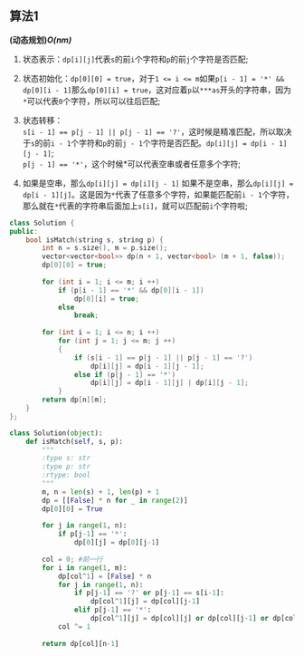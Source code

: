 ## 算法1 

**(动态规划)*O(nm)***

1. 状态表示：```dp[i][j]```代表```s```的前```i```个字符和```p```的前```j```个字符是否匹配;

2. 状态初始化：```dp[0][0] = true```，对于```1 <= i <= m```如果```p[i - 1] = '*' && dp[0][i - 1]```那么```dp[0][i] = true```，这对应着```p```以```***as```开头的字符串，因为```*```可以代表```0```个字符，所以可以往后匹配;

3. 状态转移：<br>
```s[i - 1] == p[j - 1] || p[j - 1] == '?'```，这时候是精准匹配，所以取决于```s```的前```i - 1```个字符和```p```的前```j - 1```个字符是否匹配。```dp[i][j] = dp[i - 1][j - 1]```;<br>
```p[j - 1] == '*'```，这个时候*可以代表空串或者任意多个字符;

4. 如果是空串，那么```dp[i][j] = dp[i][j - 1]```
如果不是空串，那么```dp[i][j] = dp[i - 1][j]```。这是因为```*```代表了任意多个字符，如果能匹配前```i - 1```个字符，那么就在```*```代表的字符串后面加上```s[i]```，就可以匹配前```i```个字符啦;

```CPP
class Solution {
public:
    bool isMatch(string s, string p) {
        int n = s.size(), m = p.size();
        vector<vector<bool>> dp(n + 1, vector<bool> (m + 1, false));
        dp[0][0] = true;
        
        for (int i = 1; i <= m; i ++)
            if (p[i - 1] == '*' && dp[0][i - 1])
                dp[0][i] = true;
            else
                break;
        
        for (int i = 1; i <= n; i ++)
            for (int j = 1; j <= m; j ++)
            {
                if (s[i - 1] == p[j - 1] || p[j - 1] == '?')
                    dp[i][j] = dp[i - 1][j - 1];
                else if (p[j - 1] == '*')
                    dp[i][j] = dp[i - 1][j] | dp[i][j - 1];
            }
        return dp[n][m];
    }
};
```

```Python
class Solution(object):
    def isMatch(self, s, p):
        """
        :type s: str
        :type p: str
        :rtype: bool
        """
        m, n = len(s) + 1, len(p) + 1
        dp = [[False] * n for _ in range(2)]
        dp[0][0] = True
        
        for j in range(1, n):
            if p[j-1] == '*':
                dp[0][j] = dp[0][j-1]
                
        col = 0; #前一行
        for i in range(1, m):
            dp[col^1] = [False] * n
            for j in range(1, n):
                if p[j-1] == '?' or p[j-1] == s[i-1]:
                    dp[col^1][j] = dp[col][j-1]
                elif p[j-1] == '*':
                    dp[col^1][j] = dp[col][j] or dp[col][j-1] or dp[col^1][j-1]
            col ^= 1
        
        return dp[col][n-1]
```